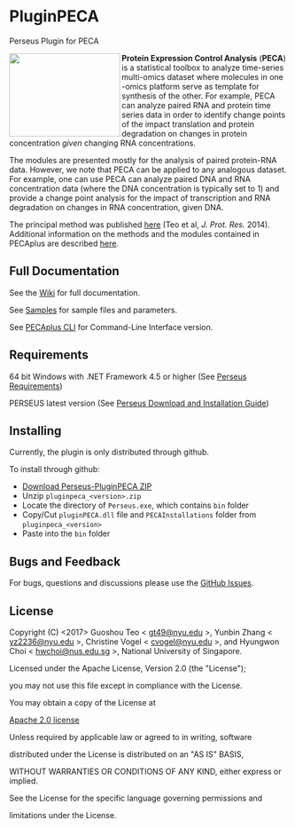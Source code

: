 # PluginPECA

Perseus Plugin for PECA

<img src="https://github.com/PECAplus/Perseus-PluginPECA/wiki/images/PECALogo.png" align="left" width="200" height="150">



**Protein Expression Control Analysis** (**PECA**) is a statistical toolbox to analyze time-series multi-omics dataset where molecules in one -omics platform serve as template for synthesis of the other.  For example, PECA can analyze paired RNA and protein time series data in order to identify change points of the impact translation and protein degradation on changes in protein concentration *given* changing RNA concentrations. 



The modules are presented mostly for the analysis of paired protein-RNA data. However, we note that PECA can be applied to any analogous dataset. For example, one can use PECA can analyze paired DNA and RNA concentration data (where the DNA concentration is typically set to 1) and provide a change point analysis for the impact of transcription and RNA degradation on changes in RNA concentration, given DNA.

The principal method was published [here](http://pubs.acs.org/doi/abs/10.1021/pr400855q) (Teo et al, *J. Prot. Res.* 2014). Additional information on the methods and the modules contained in PECAplus are described [here](https://www.nature.com/articles/s41540-017-0040-1). 


## Full Documentation

See the [Wiki](https://github.com/PECAplus/Perseus-PluginPECA/wiki) for full documentation.

See [Samples](https://github.com/PECAplus/Perseus-PluginPECA/tree/master/Samples) for sample files and parameters.

See [PECAplus CLI](https://github.com/PECAplus/PECAplus_cmd_line) for Command-Line Interface version.

## Requirements

64 bit Windows with .NET Framework 4.5 or higher (See [Perseus Requirements](http://www.coxdocs.org/doku.php?id=perseus:common:download_and_installation))

PERSEUS latest version (See [Perseus Download and Installation Guide](http://www.coxdocs.org/doku.php?id=perseus:common:download_and_installation#download))

## Installing

Currently, the plugin is only distributed through github.

To install through github:

* [Download Perseus-PluginPECA ZIP](https://github.com/PECAplus/Perseus-PluginPECA/releases/download/v1.0.0/pluginpeca_1.0.0.zip)
* Unzip `pluginpeca_<version>.zip`
* Locate the directory of `Perseus.exe`, which contains `bin` folder
* Copy/Cut `pluginPECA.dll` file and `PECAInstallations` folder from `pluginpeca_<version>`
* Paste into the `bin` folder

## Bugs and Feedback

For bugs, questions and discussions please use the [GitHub Issues](https://github.com/PECAplus/Perseus-PluginPECA/issues).

## License

Copyright (C) <2017> Guoshou Teo < gt49@nyu.edu >, Yunbin Zhang < yz2236@nyu.edu >, Christine Vogel < cvogel@nyu.edu >, and Hyungwon Choi < hwchoi@nus.edu.sg >, National University of Singapore.

Licensed under the Apache License, Version 2.0 (the "License");

you may not use this file except in compliance with the License.

You may obtain a copy of the License at

[Apache 2.0 license](http://www.apache.org/licenses/LICENSE-2.0)

Unless required by applicable law or agreed to in writing, software

distributed under the License is distributed on an "AS IS" BASIS,

WITHOUT WARRANTIES OR CONDITIONS OF ANY KIND, either express or implied.

See the License for the specific language governing permissions and

limitations under the License.
